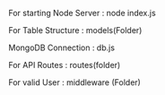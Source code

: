 For starting Node Server : node index.js

For Table Structure : models(Folder)

MongoDB Connection : db.js

For API Routes : routes(folder)

For valid User : middleware (Folder)
